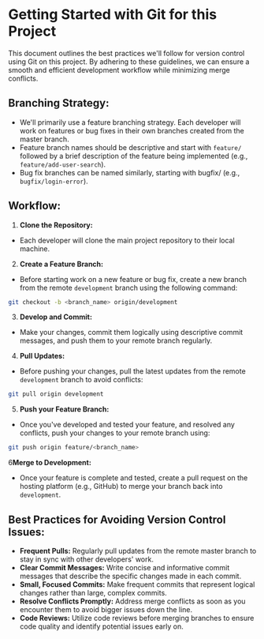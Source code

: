 # Getting Started with Git for this Project

This document outlines the best practices we'll follow for version control using Git on this project. By adhering to these guidelines, we can ensure a smooth and efficient development workflow while minimizing merge conflicts.

## Branching Strategy:
- We'll primarily use a feature branching strategy. Each developer will work on features or bug fixes in their own branches created from the master branch.
- Feature branch names should be descriptive and start with ```feature/``` followed by a brief description of the feature being implemented (e.g., ```feature/add-user-search```).
- Bug fix branches can be named similarly, starting with bugfix/ (e.g., ```bugfix/login-error```).

## Workflow:
1. **Clone the Repository:**
- Each developer will clone the main project repository to their local machine.

2. **Create a Feature Branch:**
- Before starting work on a new feature or bug fix, create a new branch from the remote ```development``` branch using the following command:
```bash
git checkout -b <branch_name> origin/development
```
3. **Develop and Commit:**
- Make your changes, commit them logically using descriptive commit messages, and push them to your remote branch regularly.

4. **Pull Updates:**
- Before pushing your changes, pull the latest updates from the remote ```development``` branch to avoid conflicts:
```bash
git pull origin development
```

5. **Push your Feature Branch:**
- Once you've developed and tested your feature, and resolved any conflicts, push your changes to your remote branch using:
```bash
git push origin feature/<branch_name>
```

6**Merge to Development:**
- Once your feature is complete and tested, create a pull request on the hosting platform (e.g., GitHub) to merge your branch back into ```development```.

## Best Practices for Avoiding Version Control Issues:
- **Frequent Pulls:** Regularly pull updates from the remote master branch to stay in sync with other developers' work.
- **Clear Commit Messages:** Write concise and informative commit messages that describe the specific changes made in each commit.
- **Small, Focused Commits:** Make frequent commits that represent logical changes rather than large, complex commits.
- **Resolve Conflicts Promptly:** Address merge conflicts as soon as you encounter them to avoid bigger issues down the line.
- **Code Reviews:** Utilize code reviews before merging branches to ensure code quality and identify potential issues early on.